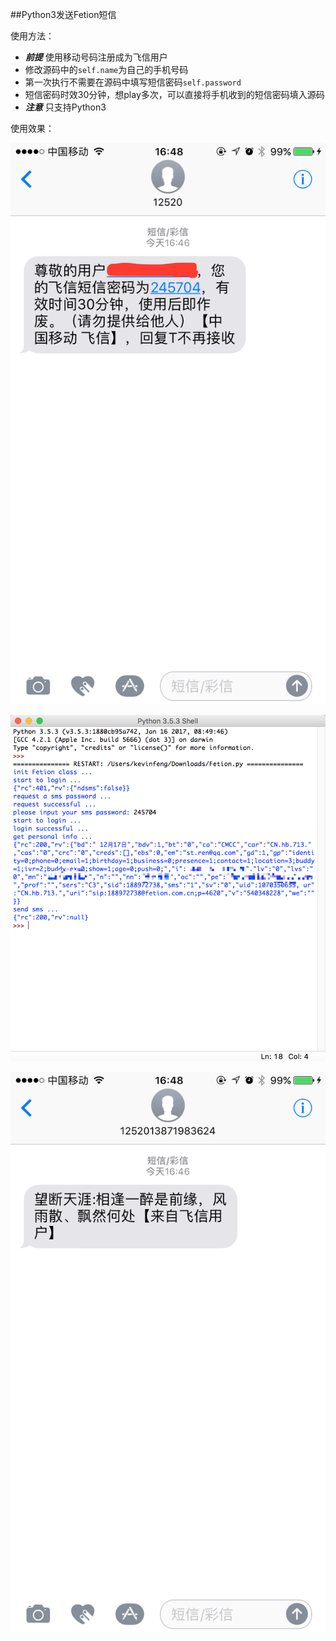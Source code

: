 ##Python3发送Fetion短信  

使用方法：
  
  * ***前提*** 使用移动号码注册成为飞信用户
  * 修改源码中的<code>self.name</code>为自己的手机号码
  * 第一次执行不需要在源码中填写短信密码<code>self.password</code>
  * 短信密码时效30分钟，想play多次，可以直接将手机收到的短信密码填入源码
  * ***注意*** 只支持Python3
  
使用效果：
   
  ![](smspassword.png)
  
  ![](snapshot.png)
  
  ![](message.png)
    
  

